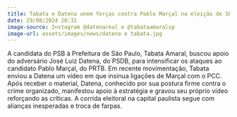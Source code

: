 ```yaml
---
title: Tabata e Datena unem forças contra Pablo Marçal na eleição de SP
date: 29/08/2024 20:31
image-source: Instagram @datenareal e @tabataamaralsp
image-url: assets/images/news/datena e tabata.jpg
---
```


A candidata do PSB à Prefeitura de São Paulo, Tabata Amaral, buscou apoio do adversário José Luiz Datena, do PSDB, para intensificar os ataques ao candidato Pablo Marçal, do PRTB. Em recente movimentação, Tabata enviou a Datena um vídeo em que insinua ligações de Marçal com o PCC. Após receber o material, Datena, conhecido por sua postura firme contra o crime organizado, manifestou apoio à estratégia e gravou seu próprio vídeo reforçando as críticas. A corrida eleitoral na capital paulista segue com alianças inesperadas e troca de farpas.